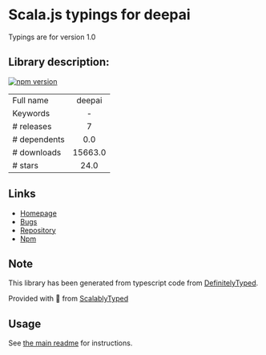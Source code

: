 
# Scala.js typings for deepai

Typings are for version 1.0

## Library description:
[![npm version](https://img.shields.io/npm/v/deepai.svg?style=flat-square)](https://www.npmjs.org/package/deepai)

|                    |                 |
| ------------------ | :-------------: |
| Full name          | deepai |
| Keywords           | - |
| # releases         | 7 |
| # dependents       | 0.0 |
| # downloads        | 15663.0 |
| # stars            | 24.0 |

## Links
- [Homepage](https://deepai.org/)
- [Bugs](https://github.com/deepai-org/deepai-js-client/issues)
- [Repository](https://github.com/deepai-org/deepai-js-client)
- [Npm](https://www.npmjs.com/package/deepai)
    


## Note
This library has been generated from typescript code from [DefinitelyTyped](https://definitelytyped.org).

Provided with :purple_heart: from [ScalablyTyped](https://github.com/oyvindberg/ScalablyTyped)

## Usage
See [the main readme](../../readme.md) for instructions.


